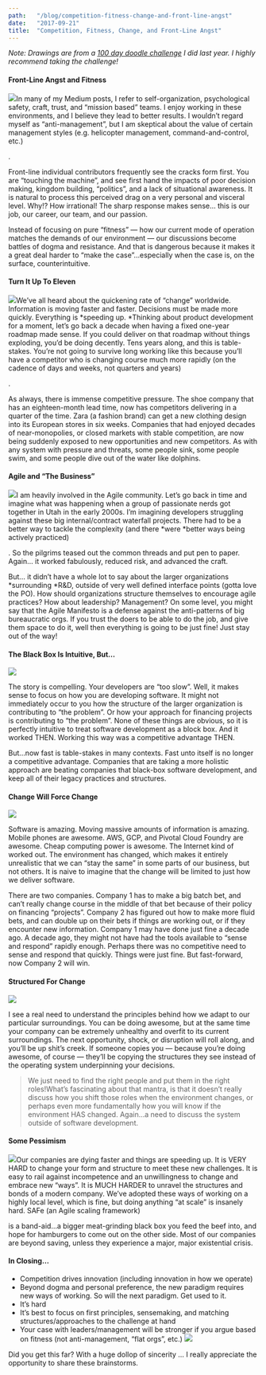 ```yaml
---
path:	"/blog/competition-fitness-change-and-front-line-angst"
date:	"2017-09-21"
title:	"Competition, Fitness, Change, and Front-Line Angst"
---
```


*Note: Drawings are from a *[*100 day doodle challenge*](https://medium.com/personal-growth/10-things-i-learned-by-doodling-for-100-days-straight-a802753c5a25)* I did last year. I highly recommend taking the challenge!*

#### Front-Line Angst and Fitness

![](/images/1*jGK-IRSLVLjyDozWXlTotQ.png)In many of my Medium posts, I refer to self-organization, psychological safety, craft, trust, and “mission based” teams. I enjoy working in these environments, and I believe they lead to better results. I wouldn’t regard myself as “anti-management”, but I am skeptical about the value of certain management styles (e.g. helicopter management, command-and-control, etc.)

.

Front-line individual contributors frequently see the cracks form first. You are “touching the machine”, and see first hand the impacts of poor decision making, kingdom building, “politics”, and a lack of situational awareness. It is natural to process this perceived drag on a very personal and visceral level. Why!? How irrational! The sharp response makes sense… this is our job, our career, our team, and our passion.

Instead of focusing on pure “fitness” — how our current mode of operation matches the demands of our environment — our discussions become battles of dogma and resistance. And that is dangerous because it makes it a great deal harder to “make the case”…especially when the case is, on the surface, counterintuitive.

#### Turn It Up To Eleven

![](/images/1*qTRbLSZHPAMSEpoLAMlXMA.png)We’ve all heard about the quickening rate of “change” worldwide. Information is moving faster and faster. Decisions must be made more quickly. Everything is *speeding up. *Thinking about product development for a moment, let’s go back a decade when having a fixed one-year roadmap made sense. If you could deliver on that roadmap without things exploding, you’d be doing decently. Tens years along, and this is table-stakes. You’re not going to survive long working like this because you’ll have a competitor who is changing course much more rapidly (on the cadence of days and weeks, not quarters and years)

.

As always, there is immense competitive pressure. The shoe company that has an eighteen-month lead time, now has competitors delivering in a quarter of the time. Zara (a fashion brand) can get a new clothing design into its European stores in six weeks. Companies that had enjoyed decades of near-monopolies, or closed markets with stable competition, are now being suddenly exposed to new opportunities and new competitors. As with any system with pressure and threats, some people sink, some people swim, and some people dive out of the water like dolphins.

#### Agile and “The Business”

![](/images/1*R5ad-_JzxODJDi5C9Vwv6A.png)I am heavily involved in the Agile community. Let’s go back in time and imagine what was happening when a group of passionate nerds got together in Utah in the early 2000s. I’m imagining developers struggling against these big internal/contract waterfall projects. There had to be a better way to tackle the complexity (and there *were *better ways being actively practiced)

. So the pilgrims teased out the common threads and put pen to paper. Again… it worked fabulously, reduced risk, and advanced the craft.

But… it didn’t have a whole lot to say about the larger organizations *surrounding *R&D, outside of very well defined interface points (gotta love the PO). How should organizations structure themselves to encourage agile practices? How about leadership? Management? On some level, you might say that the Agile Manifesto is a defense against the anti-patterns of big bureaucratic orgs. If you trust the doers to be able to do the job, and give them space to do it, well then everything is going to be just fine! Just stay out of the way!

#### The Black Box Is Intuitive, But…

![](/images/1*InBI5_-jFqR9Uj506dvqqA.png)

The story is compelling. Your developers are “too slow”. Well, it makes sense to focus on how you are developing software. It might not immediately occur to you how the structure of the larger organization is contributing to “the problem”. Or how your approach for financing projects is contributing to “the problem”. None of these things are obvious, so it is perfectly intuitive to treat software development as a block box. And it worked THEN. Working this way was a competitive advantage THEN.

But…now fast is table-stakes in many contexts. Fast unto itself is no longer a competitive advantage. Companies that are taking a more holistic approach are beating companies that black-box software development, and keep all of their legacy practices and structures.

#### Change Will Force Change

![](/images/1*XfS5zv6C6YuScaiW6HQ6Gg.png)

Software is amazing. Moving massive amounts of information is amazing. Mobile phones are awesome. AWS, GCP, and Pivotal Cloud Foundry are awesome. Cheap computing power is awesome. The Internet kind of worked out. The environment has changed, which makes it entirely unrealistic that we can “stay the same” in some parts of our business, but not others. It is naive to imagine that the change will be limited to just how we deliver software.

There are two companies. Company 1 has to make a big batch bet, and can’t really change course in the middle of that bet because of their policy on financing “projects”. Company 2 has figured out how to make more fluid bets, and can double up on their bets if things are working out, or if they encounter new information. Company 1 may have done just fine a decade ago. A decade ago, they might not have had the tools available to “sense and respond” rapidly enough. Perhaps there was no competitive need to sense and respond that quickly. Things were just fine. But fast-forward, now Company 2 will win.

#### Structured For Change

![](/images/1*ZdyvQIw88_5bcEpWoQ61YQ.png)

I see a real need to understand the principles behind how we adapt to our particular surroundings. You can be doing awesome, but at the same time your company can be extremely unhealthy and overfit to its current surroundings. The next opportunity, shock, or disruption will roll along, and you’ll be up shit’s creek. If someone copies you — because you’re doing awesome, of course — they’ll be copying the structures they see instead of the operating system underpinning your decisions.


> We just need to find the right people and put them in the right roles!What’s fascinating about that mantra, is that it doesn’t really discuss how you shift those roles when the environment changes, or perhaps even more fundamentally how you will know if the environment HAS changed. Again…a need to discuss the system outside of software development.

#### Some Pessimism

![](/images/1*RHL-yE31t0F3xZMTwfYQHA.png)Our companies are dying faster and things are speeding up. It is VERY HARD to change your form and structure to meet these new challenges. It is easy to rail against incompetence and an unwillingness to change and embrace new “ways”. It is MUCH HARDER to unravel the structures and bonds of a modern company. We’ve adopted these ways of working on a highly local level, which is fine, but doing anything “at scale” is insanely hard. SAFe (an Agile scaling framework)

 is a band-aid…a bigger meat-grinding black box you feed the beef into, and hope for hamburgers to come out on the other side. Most of our companies are beyond saving, unless they experience a major, major existential crisis.

#### In Closing…

* Competition drives innovation (including innovation in how we operate)
* Beyond dogma and personal preference, the new paradigm requires new ways of working. So will the next paradigm. Get used to it.
* It’s hard
* It’s best to focus on first principles, sensemaking, and matching structures/approaches to the challenge at hand
* Your case with leaders/management will be stronger if you argue based on fitness (not anti-management, “flat orgs”, etc.)
![](/images/1*thR4904KMeS_6rtg1l7Inw.png)

Did you get this far? With a huge dollop of sincerity … I really appreciate the opportunity to share these brainstorms.

